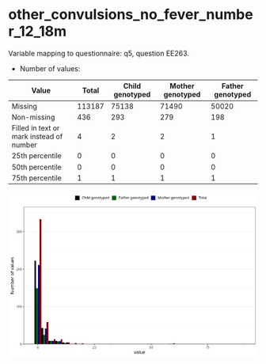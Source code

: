 # other_convulsions_no_fever_number_12_18m
Variable mapping to questionnaire: q5, question EE263.
- Number of values:

| Value | Total | Child genotyped | Mother genotyped | Father genotyped |
| ----- | ----- | --------------- | ---------------- | ---------------- |
| Missing | 113187 | 75138 | 71490 | 50020 |
| Non-missing | 436 | 293 | 279 | 198 |
| Filled in text or mark instead of number | 4 | 2 | 2 |1 |
| 25th percentile | 0 | 0 | 0 | 0 |
| 50th percentile | 0 | 0 | 0 | 0 |
| 75th percentile | 1 | 1 | 1 | 1 |



![](other_convulsions_no_fever_number_12_18m_n.png)



